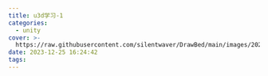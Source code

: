 ```yaml
---
title: u3d学习-1
categories:
  - unity
cover: >-
  https://raw.githubusercontent.com/silentwaver/DrawBed/main/images/202312251654482.png
date: 2023-12-25 16:24:42
tags:
---
```

